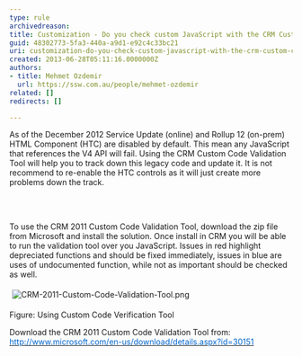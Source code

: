 ```yaml
---
type: rule
archivedreason: 
title: Customization - Do you check custom JavaScript with the CRM Custom Code Validation Tool?
guid: 48302773-5fa3-440a-a9d1-e92c4c33bc21
uri: customization-do-you-check-custom-javascript-with-the-crm-custom-code-validation-tool
created: 2013-06-28T05:11:16.0000000Z
authors:
- title: Mehmet Ozdemir
  url: https://ssw.com.au/people/mehmet-ozdemir
related: []
redirects: []

---
```



As of the December 2012 Service Update (online) and Rollup 12 (on-prem) HTML Component (HTC) are disabled by default. This mean any JavaScript that references the V4&#160;API will fail. Using the CRM Custom Code Validation Tool will help you to track down this legacy code and update it. It is not recommend to  re-enable the HTC controls as it will just create more problems down the track.
<br><excerpt class='endintro'></excerpt><br>
<p>​</p><p>To use the CRM 2011&#160;Custom Code Validation Tool, download the zip file from Microsoft and install the solution. Once install in CRM you will be able to run the validation tool over you JavaScript. Issues in red highlight depreciated functions and should be fixed immediately, issues in blue are uses of undocumented function, while not as important should be checked as well.</p><p><img class="ssw-rteStyle-ImageArea" alt="CRM-2011-Custom-Code-Validation-Tool.png" src="/SoftwareDevelopment/RulesToBetterCRMForDevelopers/PublishingImages/CRM-2011-Custom-Code-Validation-Tool.png" style="margin&#58;5px;" />&#160;</p><p><span class="ssw-rteStyle-FigureNormal">Figure&#58; Using Custom Code Verification Tool</span></p><p>Download the CRM 2011 Custom Code Validation Tool from&#58; <a href="http&#58;//www.microsoft.com/en-us/download/details.aspx?id=30151"><span style="text-decoration&#58;underline;"><font color="#0066cc">http&#58;//www.microsoft.com/en-us/download/details.aspx?id=30151</font></span></a></p><p>&#160;</p>


